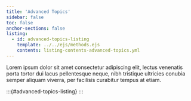 ```yaml
---
title: 'Advanced Topics'
sidebar: false
toc: false
anchor-sections: false
listing:
  - id: advanced-topics-listing
    template: ../../ejs/methods.ejs
    contents: listing-contents-advanced-topics.yml
---
```


Lorem ipsum dolor sit amet consectetur adipiscing elit, lectus venenatis porta tortor dui lacus pellentesque neque, nibh tristique ultricies conubia semper aliquam viverra, per facilisis curabitur tempus at etiam.

:::{#advanced-topics-listing}
:::


